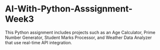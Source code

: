 # AI-With-Python-Asssignment-Week3
This Python assignment includes projects such as an Age Calculator, Prime Number Generator, Student Marks Processor, and Weather Data Analyzer that use real-time API integration.

  

